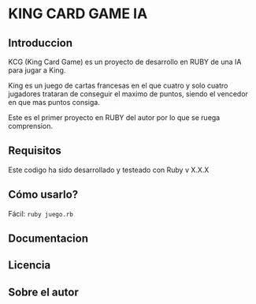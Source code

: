 # KING CARD GAME IA

## Introduccion

KCG (King Card Game) es un proyecto de desarrollo en RUBY de una IA para jugar a King.

King es un juego de cartas francesas en el que cuatro y solo cuatro jugadores trataran de conseguir el maximo de puntos, siendo el vencedor en que mas puntos consiga.

Este es el primer proyecto en RUBY del autor por lo que se ruega comprension.

## Requisitos

Este codigo ha sido desarrollado y testeado con Ruby v X.X.X

## Cómo usarlo?

Fácil: `ruby juego.rb`

## Documentacion

## Licencia

## Sobre el autor
